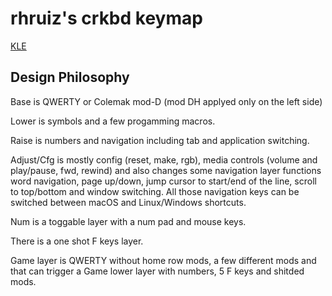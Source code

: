 # rhruiz's crkbd keymap

[KLE](http://www.keyboard-layout-editor.com/#/gists/d137185ff98eb2db03161b4bf610e553)

## Design Philosophy

Base is QWERTY or Colemak mod-D (mod DH applyed only on the left side)

Lower is symbols and a few progamming macros.

Raise is numbers and navigation including tab and application switching.

Adjust/Cfg is mostly config (reset, make, rgb), media controls
(volume and play/pause, fwd, rewind) and also changes some navigation layer
functions word navigation, page up/down, jump cursor to start/end of the line,
scroll to top/bottom and window switching. All those navigation keys can be
switched between macOS and Linux/Windows shortcuts.

Num is a toggable layer with a num pad and mouse keys.

There is a one shot F keys layer.

Game layer is QWERTY without home row mods, a few different mods and  that can
trigger a Game lower layer with numbers, 5 F keys and shitded mods.
